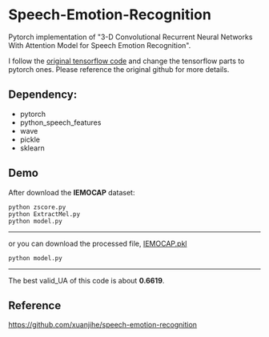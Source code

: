 # Speech-Emotion-Recognition

Pytorch implementation of "3-D Convolutional Recurrent Neural Networks With Attention Model for Speech Emotion Recognition".

I follow the [original tensorflow code](https://github.com/xuanjihe/speech-emotion-recognition) and change the tensorflow parts to pytorch ones. Please reference the original github for more details.


## Dependency:

* pytorch
* python_speech_features
* wave
* pickle
* sklearn

## Demo

After download the **IEMOCAP** dataset:

```
python zscore.py
python ExtractMel.py
python model.py
```
---

or you can download the processed file, [IEMOCAP.pkl](https://drive.google.com/file/d/18bYKQEjrWB8opvV-eEIuncAwOCLvTG8v/view?usp=sharing)

```
python model.py
```
---

The best valid_UA of this code is about **0.6619**.

## Reference

https://github.com/xuanjihe/speech-emotion-recognition

